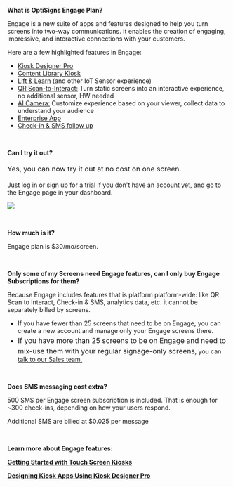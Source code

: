 <p><strong>What is OptiSigns Engage Plan?</strong></p>
<p>Engage is a new suite of apps and features designed to help you turn screens into two-way communications. It enables the creation of engaging, impressive, and interactive connections with your customers.</p>
<p>Here are a few highlighted features in Engage:</p>
<ul>
<li><a href="https://support.optisigns.com/hc/en-us/articles/15313086319763" target="_blank" rel="noopener noreferrer">Kiosk Designer Pro</a></li>
<li><a href="https://support.optisigns.com/hc/en-us/articles/17604055961747" target="_blank" rel="noopener noreferrer">Content Library Kiosk</a></li>
<li>
<a href="https://support.optisigns.com/hc/en-us/articles/13097501958291" target="_blank" rel="noopener noreferrer">Lift &amp; Learn</a> (and other IoT Sensor experience)</li>
<li>
<a href="https://support.optisigns.com/hc/en-us/articles/8899727608083" target="_blank" rel="noopener noreferrer">QR Scan-to-Interact:</a> Turn static screens into an interactive experience, no additional sensor, HW needed</li>
<li>
<a href="https://support.optisigns.com/hc/en-us/articles/360058259834" target="_blank" rel="noopener noreferrer">AI Camera:</a> Customize experience based on your viewer, collect data to understand your audience</li>
<li><a href="https://support.optisigns.com/hc/en-us/articles/13320135306515" target="_blank" rel="noopener noreferrer">Enterprise App</a></li>
<li><a href="https://support.optisigns.com/hc/en-us/articles/23566927217939" target="_blank" rel="noopener noreferrer">Check-in &amp; SMS follow up</a></li>
</ul>
<p> </p>
<p><strong>Can I try it out?</strong></p>
<p><span style="font-size: 16px; line-height: 28px;">Yes, you can now try it out at no cost on one screen.</span></p>
<p>Just log in or sign up for a trial if you don't have an account yet, and go to the Engage page in your dashboard.</p>
<p><img src="https://support.optisigns.com/hc/article_attachments/23565291422483"></p>
<p> </p>
<p><strong>How much is it?</strong></p>
<p>Engage plan is $30/mo/screen.</p>
<p> </p>
<p><strong>Only some of my Screens need Engage features, can I only buy Engage Subscriptions for them?</strong></p>
<p>Because Engage includes features that is platform platform-wide: like QR Scan to Interact, Check-in &amp; SMS, analytics data, etc. it cannot be separately billed by screens.</p>
<ul>
<li>If you have fewer than 25 screens that need to be on Engage, you can create a new account and manage only your Engage screens there.</li>
<li>
<span style="font-size: 16px; line-height: 28px;">If you have more than 25 screens to be on Engage and need to mix-use them with your regular signage-only screens</span>, you can <a href="https://share.hsforms.com/1r9KTTxPFSYijx-DVR6I7nwca5m5">talk to our Sales team.</a>
</li>
</ul>
<p> </p>
<p><strong>Does SMS messaging cost extra?</strong></p>
<p>500 SMS per Engage screen subscription is included. That is enough for ~300 check-ins, depending on how your users respond.</p>
<p>Additional SMS are billed at $0.025 per message</p>
<p> </p>
<p><strong>Learn more about Engage features:</strong></p>
<p><strong><a href="https://support.optisigns.com/hc/en-us/articles/31449657955347-Getting-Started-with-Touch-Screen-Kiosks#Getting" target="_blank" rel="noopener noreferrer">Getting Started with Touch Screen Kiosks</a></strong></p>
<p><strong><a href="https://support.optisigns.com/hc/en-us/articles/15313086319763-How-to-Design-Kiosk-Apps-Using-Kiosk-Designer-Pro" target="_blank" rel="noopener noreferrer">Designing Kiosk Apps Using Kiosk Designer Pro</a></strong></p>
<p> </p>